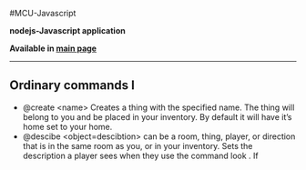 #MCU-Javascript

**nodejs-Javascript application**

**Available in [main page](https://comp3207-cw1-1718-jz1g17.herokuapp.com/)**

---

## Ordinary commands I 
*    @create <name<name>> Creates a thing with the specified name. The thing will belong to you and be placed in your inventory. By default it will have it’s home set to your home. 
*    @descibe <object<player>=descibtion<message><object>> <object> can be a room, thing, player, or direction that is in the same room as you, or in your inventory. Sets the description a player sees when they use the command look <object>. If <object> is here it sets the description for the current room that is displayed when the room is entered. If <object> is me it sets the description for your character. You can only set the description of an object you own. 
*    @dig <name<name>> Creates a new room with the specified name, and prints the room’s number. 
*    @failure <object> [ objective=message<message> ] Without a message argument, clears the failure message on <object>, otherwise sets it. The failure message is printed to a player when they unsuccessfully attempt to use the object. 
*    @find <name<name>> Prints the name and object number of every room, thing, exit, or player that you control whose name (partially) matches <name>.
*    drop <objective<object>>
*    throw <objective<object>>
  Drops the specified object. <object> must be a thing. Can only be used on objects you are carrying. If the current room has the temple flag set, the object will return to its home; if the current room has a dropto set, the object will go the the dropto; otherwise, the item will be placed in the current room. If both flags are set, the object will return to its home. 
*    examine <name<object>> Prints a detailed description of object specified by <name> giving name, description, owner, key, failure message, success message, others failure message, others success message, target, type, password and flags. This is followed by a list of contents (names and types) if there are any. Can only be used on objects you own that are visible to you (in the same room or in your inventory). 
*    get <objective<object>>
*    take <objective<object>> Gets the specified object. <object> must be a thing in the same room as you. 
*    go <direction<object>>
*    goto <direction<object>>
*    move <direction<object>> Moves in the specified direction. **go home** is a special command that returns you to your home (initially the Zepler Foyer). If the direction is unambiguous, the go may be omitted. 
*    inventory Lists what you are carrying. 
*    look <objective<object>>
*    read <objective<object>> <object> can be the name of the current room, or a thing, player, or direction within the current room or in your inventory. Prints a description of <object>. If the object name is omitted, then the current room is assumed. 
*    page <player<object>> Used to inform an active player that you are looking for them. The targeted player will get a message telling them your name and location. 
*    say <message<object>> Display the <message> with the notification that you said it to other players in the same room. For example, if your player’s name is Betty the other players in the same room will see:
```bash
Junming says "<message>"
```

---

## Ordinary commands II  
*    @link <direction> = <room number | here | home>
*    @link <thing> = <room number | here | home>
*    @link <room> = <room number | here | home>  In the first form links the exit of the current room specified by <direction> to the room specified by <room number> or here or home. The exit must be unlinked, and you must own the target room if its link_ok attribute is not set. If you don’t already own the exit its ownership is transferred to you. The second form sets the home for <thing>. If <thing> is me it sets your home. You must own the object and you must own the target room if its link_ok attribute is not set. The third form sets the dropto; see the Dropto's section below for an explanation of dropto’s. You must own the room that the drop is being set on and you must own the target room if its link_ok attribute is not set. 
*    @lock <object>object=key<key> Sets a key (another object) for an object. Both the <object> and <key> must be in the current room or in your inventory. here and me are usable for both keys and objects. You need to own the object your are locking. In order to use <object> you must either be the key, or be carrying the key in your inventory, unless the anti_lock is set (see @set), in which case you must not be carrying the key or be the key. 
*    @name <object> object=name <name> Changes the name of the specified object. This can also be used to specify a new direction list for an exit (see for example @open). 
*    @ofailure <object> [ object=message<message> ] Without a message argument, clears the others failure message on <object>, otherwise sets it. The others failure message, prefixed by the player’s name, is shown to others when the player fails to use <object>. 
*    @open <direction> [ direction;other-dir <other-dir> ]* Creates an unlinked exit in the current room in the specified direction(s). You must own the room in which the exit is being created. Once created, you (or any other player) may use the @link command to specify the room to which the exit leads. See also @name. 
*    @osuccess <object> [ object=message<message> ] Without a message argument, clears the others success message on <object>, otherwise sets it. The others success message, prefixed by the player’s name, is shown to others when the player successfully uses <object>. 
*    @password <old>old=new<new> Sets a new password; you must specify your old password to verify your identity. 
*    @set <object>object=flag<flag>
*    @set <object>object=!flag<flag> Sets (first form) or resets (second form) <flag> on <object>. The current flags are anti_lock, link_ok, and temple. 
*    @success <object> [ object=message<message> ] Without a message argument, clears the success message on <object>, otherwise sets it. The success message is printed when a player successfully uses <object>. Without <message> it clears the success message. 
*    @unlink direction  Removes the link on the exit in the specified <direction>. You must own the exit. The exit may then be relinked by any player using the @link command and ownership of the exit transfers to that player. 
*    @unlock object    Removes the lock on an object. Only the owner can unlock an object. The key does not need to be present to unlock the object. The object needs to be in the same room or in the player's inventory. 
*    look <objective<object>>
*    whisper <player<player>=message<message><object>> <player> is presented with <message> saying that you whispered it. You can only whisper to players in the same room. The other players in the room will normally see the message:
```bash
Betty whispers something to <player>.
```
However, occasionally (with a 1 in 10 probability), another player might instead overhear your whisper and see:
```bash
You overheard Betty whisper "<message>" to <player>.
```

